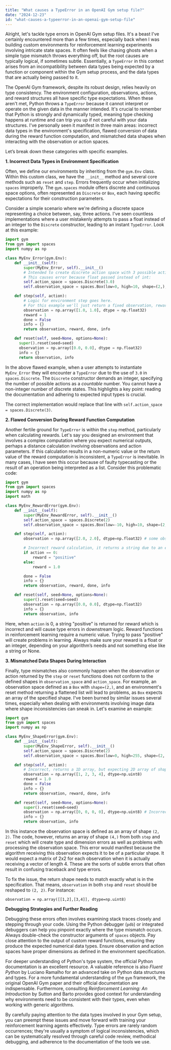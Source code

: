 ```yaml
---
title: "What causes a TypeError in an OpenAI Gym setup file?"
date: "2024-12-23"
id: "what-causes-a-typeerror-in-an-openai-gym-setup-file"
---
```


Alright, let's tackle type errors in OpenAI Gym setup files. It's a beast I've certainly encountered more than a few times, especially back when I was building custom environments for reinforcement learning experiments involving intricate state spaces. It often feels like chasing ghosts when a simple type mismatch throws everything off, but the root causes are typically logical, if sometimes subtle. Essentially, a `TypeError` in this context arises from an incompatibility between data types being expected by a function or component within the Gym setup process, and the data types that are actually being passed to it.

The OpenAI Gym framework, despite its robust design, relies heavily on type consistency. The environment configuration, observations, actions, and reward structures all have specific type expectations. When these aren't met, Python throws a `TypeError` because it cannot interpret or operate on the given data in the manner intended. It's crucial to remember that Python is strongly and dynamically typed, meaning type checking happens at runtime and can trip you up if not careful with your data structures. I've personally seen it manifest in three main areas: incorrect data types in the environment's specification, flawed conversion of data during the reward function computation, and mismatched data shapes when interacting with the observation or action spaces.

Let’s break down these categories with specific examples.

**1. Incorrect Data Types in Environment Specification**

Often, we define our environments by inheriting from the `gym.Env` class. Within this custom class, we have the `__init__` method and several core methods such as `reset` and `step`. Errors frequently occur when initializing `spaces` improperly. The `gym.spaces` module offers discrete and continuous space options, often represented as `Discrete` or `Box`, each having specific expectations for their construction parameters.

Consider a simple scenario where we're defining a discrete space representing a choice between, say, three actions. I've seen countless implementations where a user mistakenly attempts to pass a float instead of an integer to the `Discrete` constructor, leading to an instant `TypeError`. Look at this example:

```python
import gym
from gym import spaces
import numpy as np

class MyEnv_Error(gym.Env):
    def __init__(self):
        super(MyEnv_Error, self).__init__()
        # Intended to create discrete action space with 3 possible actions
        # This causes error because float passed instead of int:
        self.action_space = spaces.Discrete(3.0)
        self.observation_space = spaces.Box(low=0, high=10, shape=(2,), dtype=np.float32)

    def step(self, action):
        # Logic for environment step goes here.
        # For this example we'll just return a fixed observation, reward etc.
        observation = np.array([1.0, 1.0], dtype = np.float32)
        reward = 1
        done = False
        info = {}
        return observation, reward, done, info

    def reset(self, seed=None, options=None):
      super().reset(seed=seed)
      observation = np.array([0.0, 0.0], dtype = np.float32)
      info = {}
      return observation, info
```

In the above flawed example, when a user attempts to instantiate `MyEnv_Error` they will encounter a `TypeError` due to the use of `3.0` in `spaces.Discrete`. The `Discrete` constructor demands an integer, specifying the number of possible actions as a *countable* number. You cannot have a non-integer number of discrete states. This highlights a key point: reading the documentation and adhering to expected input types is crucial.

The correct implementation would replace that line with `self.action_space = spaces.Discrete(3)`.

**2. Flawed Conversion During Reward Function Computation**

Another fertile ground for `TypeError` is within the `step` method, particularly when calculating rewards. Let's say you designed an environment that involves a complex computation where you expect numerical outputs, perhaps a distance calculation involving observations and action parameters. If this calculation results in a non-numeric value or the return value of the reward computation is inconsistent, a `TypeError` is inevitable. In many cases, I have seen this occur because of faulty typecasting or the result of an operation being interpreted as a list. Consider this problematic code:

```python
import gym
from gym import spaces
import numpy as np
import math

class MyEnv_RewardError(gym.Env):
    def __init__(self):
        super(MyEnv_RewardError, self).__init__()
        self.action_space = spaces.Discrete(2)
        self.observation_space = spaces.Box(low=-10, high=10, shape=(2,), dtype=np.float32)

    def step(self, action):
        observation = np.array([2.0, 2.0], dtype=np.float32) # some observed state

        # Incorrect reward calculation, it returns a string due to an error in logic
        if action == 0:
            reward = "positive"
        else:
            reward = 1.0

        done = False
        info = {}
        return observation, reward, done, info

    def reset(self, seed=None, options=None):
        super().reset(seed=seed)
        observation = np.array([0.0, 0.0], dtype=np.float32)
        info = {}
        return observation, info
```

Here, when `action` is 0, a string "positive" is returned for reward which is incorrect and will cause type errors in downstream logic. Reward functions in reinforcement learning require a numeric value. Trying to pass "positive" will create problems in learning. Always make sure your reward is a float or an integer, depending on your algorithm’s needs and not something else like a string or None.

**3. Mismatched Data Shapes During Interaction**

Finally, type mismatches also commonly happen when the observation or action returned by the `step` or `reset` functions does not conform to the defined shapes in `observation_space` and `action_space`. For example, an observation space defined as a `Box` with `shape=(2,)`, and an environment's reset method returning a flattened list will lead to problems, as `Box` expects an array of the specified shape. I've been burned by similar issues several times, especially when dealing with environments involving image data where shape inconsistencies can sneak in. Let's examine an example:

```python
import gym
from gym import spaces
import numpy as np

class MyEnv_ShapeError(gym.Env):
    def __init__(self):
        super(MyEnv_ShapeError, self).__init__()
        self.action_space = spaces.Discrete(2)
        self.observation_space = spaces.Box(low=0, high=255, shape=(2, 2), dtype=np.uint8)

    def step(self, action):
        # Incorrect, returns a 1D array, but expecting 2D array of shape (2, 2)
        observation = np.array([1, 2, 3, 4], dtype=np.uint8)
        reward = 1.0
        done = False
        info = {}
        return observation, reward, done, info

    def reset(self, seed=None, options=None):
        super().reset(seed=seed)
        observation = np.array([0, 0, 0, 0], dtype=np.uint8) # Incorrect dimension here as well
        info = {}
        return observation, info
```
In this instance the observation space is defined as an array of shape `(2, 2)`. The code, however, returns an array of shape `(4,)` from both `step` and `reset` which will create type and dimension errors as well as problems with processing the observation space. This error would manifest because the algorithm receiving this observation expects it to be of a particular shape. It would expect a matrix of 2x2 for each observation when it is actually receiving a vector of length 4. These are the sorts of subtle errors that often result in confusing traceback and type errors.

To fix the issue, the return shape needs to match exactly what is in the specification. That means, `observation` in both `step` and `reset` should be reshaped to `(2, 2)`. For instance:

`observation = np.array([[1,2],[3,4]], dtype=np.uint8)`

**Debugging Strategies and Further Reading**

Debugging these errors often involves examining stack traces closely and stepping through your code. Using the Python debugger (`pdb`) or integrated debuggers can help you pinpoint exactly where the type mismatch occurs. Always double-check the constructor arguments of `spaces` objects. Pay close attention to the output of custom reward functions, ensuring they produce the expected numerical data types. Ensure observation and action spaces have proper dimensions as defined in the environment specification.

For deeper understanding of Python's type system, the official Python documentation is an excellent resource. A valuable reference is also *Fluent Python* by Luciano Ramalho for an advanced take on Python data structures and types. For a more fundamental understanding of the `gym` framework, the original OpenAI Gym paper and their official documentation are indispensable. Furthermore, consulting *Reinforcement Learning: An Introduction* by Sutton and Barto provides good context for understanding why environments need to be consistent with their types, even when working with generic algorithms.

By carefully paying attention to the data types involved in your Gym setup, you can preempt these issues and move forward with training your reinforcement learning agents effectively. Type errors are rarely random occurrences; they're usually a symptom of logical inconsistencies, which can be systematically resolved through careful code review, methodical debugging, and adherence to the documentation of the tools we use.
